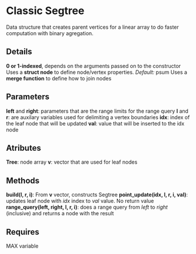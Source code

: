 # Classic Segtree

Data structure that creates parent vertices for a linear array to do faster computation with binary agregation.

## Details

**0 or 1-indexed**, depends on the arguments passed on to the constructor
Uses a **struct node** to define node/vertex properties. *Default:* psum
Uses a **merge function** to define how to join nodes

## Parameters

**left** and **right**: parameters that are the range limits for the range query
**l** and **r**: are auxilary variables used for delimiting a vertex boundaries
**idx**: index of the leaf node that will be updated
**val**: value that will be inserted to the idx node

## Atributes

**Tree**: node array
**v**: vector that are used for leaf nodes

## Methods

**build(l, r, i)**: From **v** vector, constructs Segtree
**point_update(idx, l, r, i, val)**: updates leaf node with *idx* index to *val* value. No return value
**range_query(left, right, l, r, i)**: does a range query from *left* to *right* (inclusive) and returns a node with the result

## Requires
MAX variable